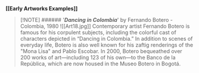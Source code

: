 **[[Early Artworks Examples]]**

>[!NOTE] ###### '***Dancing in Colombia***' by Fernando Botero
> \- Colombia, 1980
> ![[Art18.jpg]]
> Contemporary artist Fernando Botero is famous for his corpulent subjects, including the colorful cast of characters depicted in “Dancing in Colombia.” In addition to scenes of everyday life, Botero is also well known for his zaftig renderings of the "Mona Lisa" and Pablo Escobar. In 2000, Botero bequeathed over 200 works of art—including 123 of his own—to the Banco de la República, which are now housed in the Museo Botero in Bogotá.